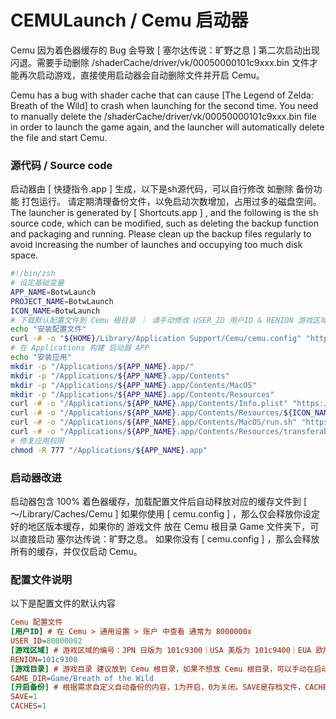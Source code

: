 # CEMULaunch / Cemu 启动器

Cemu 因为着色器缓存的 Bug 会导致 [ 塞尔达传说：旷野之息 ] 第二次启动出现闪退。需要手动删除 /shaderCache/driver/vk/00050000101c9xxx.bin 文件才能再次启动游戏，直接使用启动器会自动删除文件并开启 Cemu。

Cemu has a bug with shader cache that can cause [The Legend of Zelda: Breath of the Wild] to crash when launching for the second time. You need to manually delete the /shaderCache/driver/vk/00050000101c9xxx.bin file in order to launch the game again, and the launcher will automatically delete the file and start Cemu.

### 源代码 / Source code
启动器由 [ 快捷指令.app ] 生成，以下是sh源代码，可以自行修改 如删除 备份功能 打包运行。 请定期清理备份文件，以免启动次数增加，占用过多的磁盘空间。 The launcher is generated by [ Shortcuts.app ] , and the following is the sh source code, which can be modified, such as deleting the backup function and packaging and running. Please clean up the backup files regularly to avoid increasing the number of launches and occupying too much disk space.

```zsh
#!/bin/zsh
# 设定基础变量
APP_NAME=BotwLaunch
PROJECT_NAME=BotwLaunch
ICON_NAME=BotwLaunch
# 下载默认配置文件到 Cemu 根目录 ｜ 请手动修改 USER_ID 用户ID & RENION 游戏区域
echo "安装配置文件"
curl -# -o "${HOME}/Library/Application Support/Cemu/cemu.config" "https://raw.githubusercontent.com/kailous/${PROJECT_NAME}/main/cemu.config"
# 在 Applications 构建 启动器 APP
echo "安装应用"
mkdir -p "/Applications/${APP_NAME}.app/"
mkdir -p "/Applications/${APP_NAME}.app/Contents"
mkdir -p "/Applications/${APP_NAME}.app/Contents/MacOS"
mkdir -p "/Applications/${APP_NAME}.app/Contents/Resources"
curl -# -o "/Applications/${APP_NAME}.app/Contents/Info.plist" "https://raw.githubusercontent.com/kailous/${PROJECT_NAME}/main/${APP_NAME}.app/Contents/Info.plist"
curl -# -o "/Applications/${APP_NAME}.app/Contents/Resources/${ICON_NAME}.icns" "https://raw.githubusercontent.com/kailous/${PROJECT_NAME}/main/${APP_NAME}.app/Contents/Resources/${ICON_NAME}.icns"
curl -# -o "/Applications/${APP_NAME}.app/Contents/MacOS/run.sh" "https://raw.githubusercontent.com/kailous/${PROJECT_NAME}/main/${APP_NAME}.app/Contents/MacOS/run.sh"
curl -# -o "/Applications/${APP_NAME}.app/Contents/Resources/transferable.tar.gz" "https://raw.githubusercontent.com/kailous/${PROJECT_NAME}/main/${APP_NAME}.app/Contents/Resources/transferable.tar.gz"
# 修复应用权限
chmod -R 777 "/Applications/${APP_NAME}.app"
```

### 启动器改进
启动器包含 100% 着色器缓存，加载配置文件后自动释放对应的缓存文件到 [ ～/Library/Caches/Cemu ]
如果你使用 [ cemu.config ] ，那么仅会释放你设定好的地区版本缓存，如果你的 游戏文件 放在 Cemu 根目录 Game 文件夹下，可以直接启动 塞尔达传说：旷野之息。
如果你没有 [ cemu.config ] ，那么会释放所有的缓存，并仅仅启动 Cemu。

### 配置文件说明
以下是配置文件的默认内容
```ini
Cemu 配置文件
[用户ID] # 在 Cemu > 通用设置 > 账户 中查看 通常为 8000000x
USER_ID=80000002
[游戏区域] # 游戏区域的编号：JPN 日版为 101c9300｜USA 美版为 101c9400｜EUA 欧版为 101c9500
RENION=101c9300
[游戏目录] # 游戏目录 建议放到 Cemu 根目录，如果不想放 Cemu 根目录，可以手动在启动器右键显示包内容，用文本工具打开 run.sh:76 行，"${CEMU_DIR}/${GAME_DIR}" 替换为 "Botw 游戏目录"。否则无法直接启动游戏，仅会启动 Cemu。
GAME_DIR=Game/Breath of the Wild
[开启备份] # 根据需求自定义自动备份的内容，1为开启，0为关闭。SAVE是存档文件，CACHES是缓存文件。
SAVE=1
CACHES=1
```